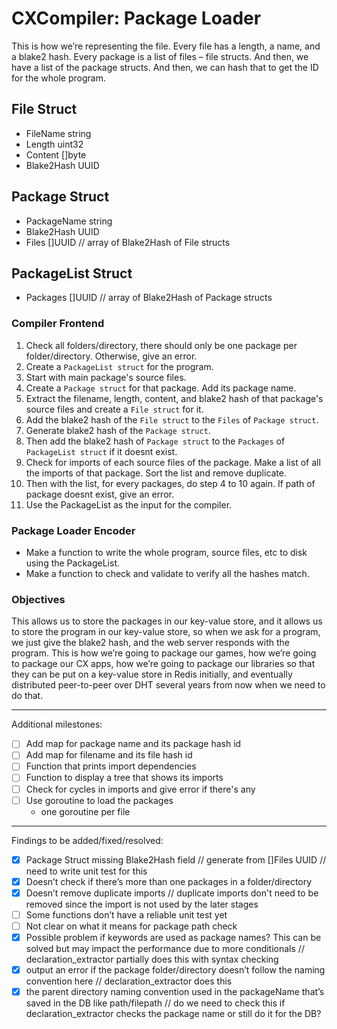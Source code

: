 # CXCompiler: Package Loader
This is how we’re representing the file. Every file has a length, a name, and a blake2 hash. Every package is a list of files – file structs. And then, we have a list of the package structs. And then, we can hash that to get the ID for the whole program.

## File Struct
- FileName string
- Length uint32
- Content []byte
- Blake2Hash UUID

## Package Struct
- PackageName string
- Blake2Hash UUID
- Files []UUID // array of Blake2Hash of File structs

## PackageList Struct
- Packages []UUID // array of Blake2Hash of Package structs

### Compiler Frontend
1. Check all folders/directory, there should only be one package per folder/directory. Otherwise, give an error.
2. Create a `PackageList struct` for the program. 
3. Start with main package's source files. 
4. Create a `Package struct` for that package. Add its package name.
5. Extract the filename, length, content, and blake2 hash of that package's 
source files and create a `File struct` for it. 
6. Add the blake2 hash of the `File struct` to the `Files` of `Package struct`.
7. Generate blake2 hash of the `Package struct`.
8. Then add the blake2 hash of `Package struct` to the `Packages` of `PackageList struct` if it doesnt exist.
9. Check for imports of each source files of the package. Make a list of all the imports of that package. Sort the list and remove duplicate.
10. Then with the list, for every packages, do step 4 to 10 again. If path of package doesnt exist, give an error.
11. Use the PackageList as the input for the compiler.

### Package Loader Encoder
* Make a function to write the whole program, source files, etc to disk using the PackageList.
* Make a function to check and validate to verify all the hashes match.

### Objectives
This allows us to store the packages in our key-value store, and it allows us to store the program in our key-value store, so when we ask for a program, we just give the blake2 hash, and the web server responds with the program. This is how we’re going to package our games, how we’re going to package our CX apps, how we’re going to package our libraries so that they can be put on a key-value store in Redis initially, and eventually distributed peer-to-peer over DHT several years from now when we need to do that.


---
Additional milestones:
- [ ] Add map for package name and its package hash id
- [ ] Add map for filename and its file hash id
- [ ] Function that prints import dependencies
- [ ] Function to display a tree that shows its imports
- [ ] Check for cycles in imports and give error if there's any
- [ ] Use goroutine to load the packages
    - one goroutine per file

---
Findings to be added/fixed/resolved:
- [x] Package Struct missing Blake2Hash field // generate from []Files UUID // need to write unit test for this 
- [x] Doesn’t check if there’s more than one packages in a folder/directory
- [x] Doesn’t remove duplicate imports // duplicate imports don't need to be removed since the import is not used by the later stages
- [ ] Some functions don’t have a reliable unit test yet
- [ ] Not clear on what it means for package path check
- [x] Possible problem if keywords are used as package names? This can be solved but may impact the performance due to more conditionals // declaration_extractor partially does this with syntax checking
- [x] output an error if the package folder/directory doesn’t follow the naming convention here // declaration_extractor does this
- [x] the parent directory naming convention used in the packageName that’s saved in the DB like path/filepath // do we need to check this if declaration_extractor checks the package name or still do it for the DB?
